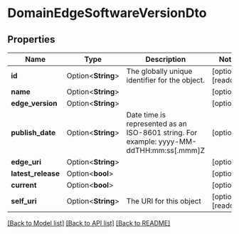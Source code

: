 # DomainEdgeSoftwareVersionDto

## Properties

Name | Type | Description | Notes
------------ | ------------- | ------------- | -------------
**id** | Option<**String**> | The globally unique identifier for the object. | [optional][readonly]
**name** | Option<**String**> |  | [optional]
**edge_version** | Option<**String**> |  | [optional]
**publish_date** | Option<**String**> | Date time is represented as an ISO-8601 string. For example: yyyy-MM-ddTHH:mm:ss[.mmm]Z | [optional]
**edge_uri** | Option<**String**> |  | [optional]
**latest_release** | Option<**bool**> |  | [optional]
**current** | Option<**bool**> |  | [optional]
**self_uri** | Option<**String**> | The URI for this object | [optional][readonly]

[[Back to Model list]](../README.md#documentation-for-models) [[Back to API list]](../README.md#documentation-for-api-endpoints) [[Back to README]](../README.md)


